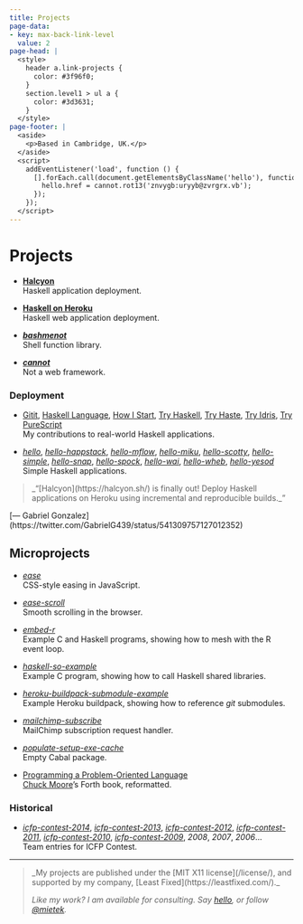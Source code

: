 ```yaml
---
title: Projects
page-data:
- key: max-back-link-level
  value: 2
page-head: |
  <style>
    header a.link-projects {
      color: #3f96f0;
    }
    section.level1 > ul a {
      color: #3d3631;
    }
  </style>
page-footer: |
  <aside>
    <p>Based in Cambridge, UK.</p>
  </aside>
  <script>
    addEventListener('load', function () {
      [].forEach.call(document.getElementsByClassName('hello'), function (hello) {
        hello.href = cannot.rot13('znvygb:uryyb@zvrgrx.vb');
      });
    });
  </script>
---
```



Projects
========

-   [**Halcyon**](https://halcyon.sh/)\
    Haskell application deployment.

-   [**Haskell on Heroku**](https://haskellonheroku.com/)\
    Haskell web application deployment.

-   [**_bashmenot_**](https://bashmenot.mietek.io/)\
    Shell function library.

-   [**_cannot_**](https://cannot.mietek.io/)\
    Not a web framework.


### Deployment

-   [Gitit](https://github.com/mietek/gitit), [Haskell Language](https://github.com/mietek/hl), [How I Start](https://github.com/mietek/howistart), [Try Haskell](https://github.com/mietek/tryhaskell), [Try Haste](https://github.com/mietek/tryhaste), [Try Idris](https://github.com/mietek/tryidris), [Try PureScript](https://github.com/mietek/trypurescript)\
    My contributions to real-world Haskell applications.

-   [_hello_](https://github.com/mietek/hello), [_hello-happstack_](https://github.com/mietek/hello-happstack), [_hello-mflow_](https://github.com/mietek/hello-mflow), [_hello-miku_](https://github.com/mietek/hello-miku), [_hello-scotty_](https://github.com/mietek/hello-scotty), [_hello-simple_](https://github.com/mietek/hello-simple), [_hello-snap_](https://github.com/mietek/hello-happstack), [_hello-spock_](https://github.com/mietek/hello-spock), [_hello-wai_](https://github.com/mietek/hello-wai), [_hello-wheb_](https://github.com/mietek/hello-wheb), [_hello-yesod_](https://github.com/mietek/hello-yesod)\
    Simple Haskell applications.


<aside>
<a class="micro face gabriel-gonzales" href="https://twitter.com/GabrielG439/status/541309757127012352"></a>
<blockquote>_“[Halcyon](https://halcyon.sh/) is finally out! Deploy Haskell applications on Heroku using incremental and reproducible builds._”</blockquote>
<p>[— Gabriel Gonzalez](https://twitter.com/GabrielG439/status/541309757127012352)</p>
</aside>


Microprojects
-------------

-   [_ease_](https://github.com/mietek/ease)\
    CSS-style easing in JavaScript.

-   [_ease-scroll_](https://github.com/mietek/ease-scroll)\
    Smooth scrolling in the browser.

-   [_embed-r_](https://github.com/mietek/embed-r)\
    Example C and Haskell programs, showing how to mesh with the R event loop.

-   [_haskell-so-example_](https://github.com/mietek/haskell-so-example)\
    Example C program, showing how to call Haskell shared libraries.

-   [_heroku-buildpack-submodule-example_](https://github.com/mietek/heroku-buildpack-submodule-example)\
    Example Heroku buildpack, showing how to reference _git_ submodules.

-   [_mailchimp-subscribe_](https://github.com/mietek/mailchimp-subscribe)\
    MailChimp subscription request handler.

-   [_populate-setup-exe-cache_](https://github.com/mietek/populate-setup-exe-cache)\
    Empty Cabal package.

-   [Programming a Problem-Oriented Language](https://github.com/mietek/programming-a-problem-oriented-language)\
    [Chuck Moore](http://colorforth.com/)’s Forth book, reformatted.


### Historical

-   [_icfp-contest-2014_](https://github.com/mietek/icfp-contest-2014), [_icfp-contest-2013_](https://github.com/mietek/icfp-contest-2013), [_icfp-contest-2012_](https://github.com/mietek/icfp-contest-2012), [_icfp-contest-2011_](https://github.com/mietek/icfp-contest-2011), [_icfp-contest-2010_](https://github.com/mietek/icfp-contest-2010), [_icfp-contest-2009_](https://github.com/mietek/icfp-contest-2009), _2008_, _2007_, _2006_…\
    Team entries for ICFP Contest.


---

<div class="aside-like">
<a class="face mietek" href="https://mietek.io/"></a>
<blockquote>_My projects are published under the [MIT X11 license](/license/), and supported by my company, [Least Fixed](https://leastfixed.com/)._

_Like my work?  I am available for consulting.  Say <a class="hello" href="">hello</a>, or follow <a href="https://twitter.com/mietek">@mietek</a>._
</blockquote>
</div>
